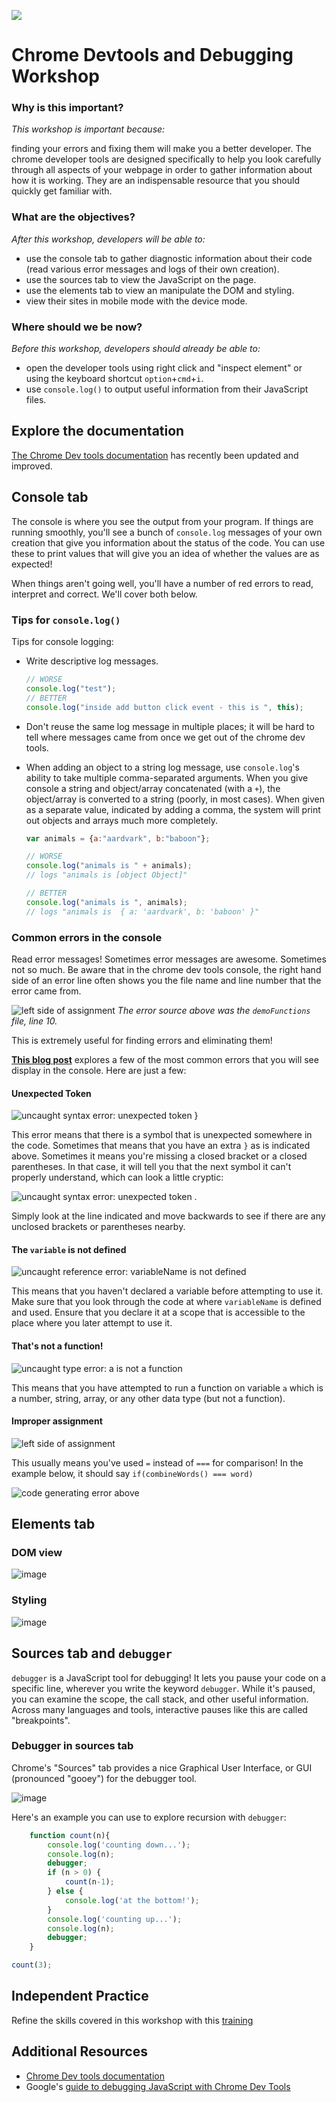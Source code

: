 <!--
Creator: <Name>
Market: SF
-->

![](https://ga-dash.s3.amazonaws.com/production/assets/logo-9f88ae6c9c3871690e33280fcf557f33.png)

# Chrome Devtools and Debugging Workshop

### Why is this important?
<!-- framing the "why" in big-picture/real world examples -->
*This workshop is important because:*

finding your errors and fixing them will make you a better developer. The chrome developer tools are designed specifically to help you look carefully through all aspects of your webpage in order to gather information about how it is working. They are an indispensable resource that you should quickly get familiar with.

### What are the objectives?
<!-- specific/measurable goal for students to achieve -->
*After this workshop, developers will be able to:*

- use the console tab to gather diagnostic information about their code (read various error messages and logs of their own creation).
- use the sources tab to view the JavaScript on the page.
- use the elements tab to view an manipulate the DOM and styling.
- view their sites in mobile mode with the device mode.

### Where should we be now?
<!-- call out the skills that are prerequisites -->
*Before this workshop, developers should already be able to:*

- open the developer tools using right click and "inspect element" or using the keyboard shortcut `option`+`cmd`+`i`.
- use `console.log()` to output useful information from their JavaScript files.


## Explore the documentation

[The Chrome Dev tools documentation](https://developers.google.com/web/tools/chrome-devtools/) has recently been updated and improved.


## Console tab

The console is where you see the output from your program. If things are running smoothly, you'll see a bunch of `console.log` messages of your own creation that give you information about the status of the code. You can use these to print values that will give you an idea of whether the values are as expected!

When things aren't going well, you'll have a number of red errors to read, interpret and correct. We'll cover both below.

### Tips for `console.log()`

Tips for console logging:

* Write descriptive log messages.

	```js
	// WORSE
	console.log("test");
	// BETTER
	console.log("inside add button click event - this is ", this);
	```
* Don't reuse the same log message in multiple places; it will be hard to tell where messages came from once we get out of the chrome dev tools.  
* When adding an object to a string log message, use `console.log`'s ability to take multiple comma-separated arguments.  When you give console a string and object/array concatenated (with a `+`), the object/array is converted to a string (poorly, in most cases). When given as a separate value, indicated by adding a comma, the system will print out objects and arrays much more completely.

	```js
	var animals = {a:"aardvark", b:"baboon"};

	// WORSE
	console.log("animals is " + animals);
	// logs "animals is [object Object]"

	// BETTER
	console.log("animals is ", animals);
	// logs "animals is  { a: 'aardvark', b: 'baboon' }"
	```

### Common errors in the console

Read error messages! Sometimes error messages are awesome. Sometimes not so much.  Be aware that in the chrome dev tools console, the right hand side of an error line often shows you the file name and line number that the error came from.

![left side of assignment](https://cloud.githubusercontent.com/assets/6520345/17777475/8b5f2542-6515-11e6-8e75-667f52c99fd9.png)
_The error source above was the `demoFunctions` file, line 10._

This is extremely useful for finding errors and eliminating them!

**[This blog post](https://davidwalsh.name/fix-javascript-errors)** explores a few of the most common errors that you will see display in the console. Here are just a few:

#### Unexpected Token
![uncaught syntax error: unexpected token }](https://cloud.githubusercontent.com/assets/6520345/17763727/74320592-64cf-11e6-8c9d-064e0d0808fd.png)

This error means that there is a symbol that is unexpected somewhere in the code. Sometimes that means that you have an extra `}` as is indicated above. Sometimes it means you're missing a closed bracket or a closed parentheses. In that case, it will tell you that the next symbol it can't properly understand, which can look a little cryptic:

![uncaught syntax error: unexpected token . ](https://cloud.githubusercontent.com/assets/6520345/17763801/eadc52b0-64cf-11e6-92b6-4e5092729c69.png)

Simply look at the line indicated and move backwards to see if there are any unclosed brackets or parentheses nearby.

#### The `variable` is not defined

![uncaught reference error: variableName is not defined](https://cloud.githubusercontent.com/assets/6520345/17764043/9b6f56c6-64d1-11e6-84ae-8469100b9955.png)

This means that you haven't declared a variable before attempting to use it. Make sure that you look through the code at where `variableName` is defined and used. Ensure that you declare it at a scope that is accessible to the place where you later attempt to use it.

#### That's not a function!

![uncaught type error: a is not a function](https://cloud.githubusercontent.com/assets/6520345/17764091/fcb90cc4-64d1-11e6-8475-e94155e85400.png)

This means that you have attempted to run a function on variable `a` which is a number, string, array, or any other data type (but not a function).

#### Improper assignment

![left side of assignment](https://cloud.githubusercontent.com/assets/6520345/17777475/8b5f2542-6515-11e6-8e75-667f52c99fd9.png)

This usually means you've used `=` instead of `===` for comparison! In the example below, it should say `if(combineWords() === word)`

![code generating error above](https://cloud.githubusercontent.com/assets/6520345/17777599/f2e2f680-6515-11e6-9e77-4c70a8012bf9.png)





## Elements tab

### DOM view

![image](https://cloud.githubusercontent.com/assets/6520345/17778696/c8b97bfa-6519-11e6-8565-f561d78282e8.png)



### Styling

![image](https://cloud.githubusercontent.com/assets/6520345/17778767/06500eca-651a-11e6-8515-a90c6eb65825.png)


## Sources tab and `debugger`

`debugger` is a JavaScript tool for debugging! It lets you pause your code on a specific line, wherever you write the keyword `debugger`. While it's paused, you can examine the scope, the call stack, and other useful information.  Across many languages and tools, interactive pauses like this are called "breakpoints".


### Debugger in sources tab

Chrome's "Sources" tab provides a nice Graphical User Interface, or GUI (pronounced "gooey") for the debugger tool.

![image](https://cloud.githubusercontent.com/assets/6520345/17778249/441d6178-6518-11e6-9542-aa84ea13feeb.png)



Here's an example you can use to explore recursion with `debugger`:

```js
	function count(n){
	    console.log('counting down...');
	    console.log(n);
	    debugger;
	    if (n > 0) {
	        count(n-1);
	    } else {
	        console.log('at the bottom!');
	    }
	    console.log('counting up...');
	    console.log(n);
	    debugger;
	}

count(3);
```


## Independent Practice
Refine the skills covered in this workshop with this [training](https://github.com/sf-wdi-labs/dev-tools-training)


## Additional Resources
- [Chrome Dev tools documentation](https://developers.google.com/web/tools/chrome-devtools/)
- Google's <a href="https://developers.google.com/web/tools/javascript/index?hl=en">guide to debugging JavaScript with Chrome Dev Tools</a>
